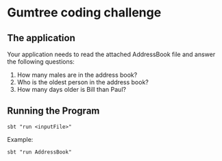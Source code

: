 # Gumtree coding challenge

## The application

Your application needs to read the attached AddressBook file and answer the following questions:

1. How many males are in the address book?
2. Who is the oldest person in the address book?
3. How many days older is Bill than Paul?

## Running the Program
   
`sbt "run <inputFile>"`  

Example:  

`sbt "run AddressBook"`